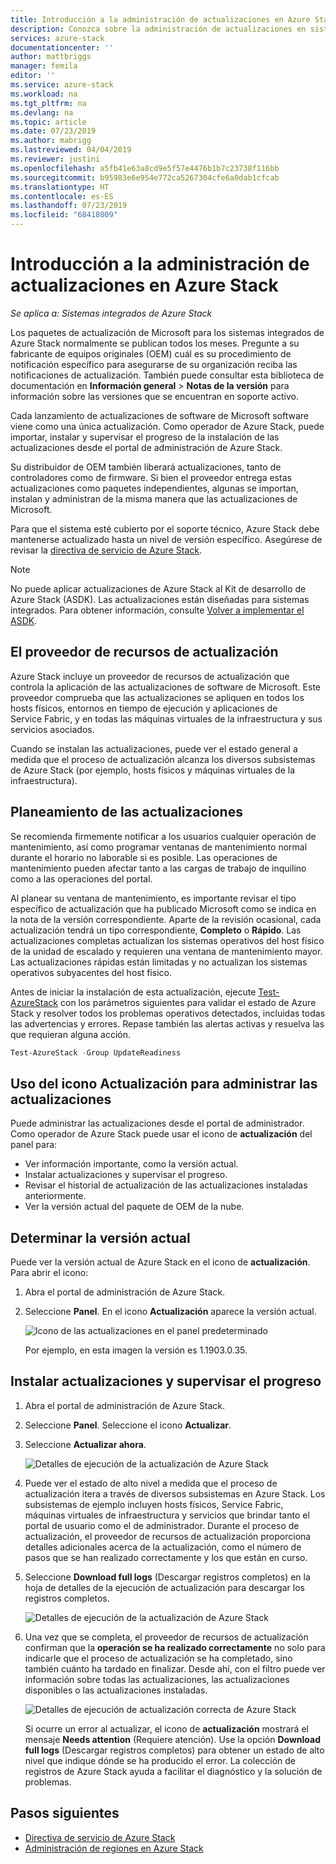 ```yaml
---
title: Introducción a la administración de actualizaciones en Azure Stack | Microsoft Docs
description: Conozca sobre la administración de actualizaciones en sistemas integrados de Azure Stack.
services: azure-stack
documentationcenter: ''
author: mattbriggs
manager: femila
editor: ''
ms.service: azure-stack
ms.workload: na
ms.tgt_pltfrm: na
ms.devlang: na
ms.topic: article
ms.date: 07/23/2019
ms.author: mabrigg
ms.lastreviewed: 04/04/2019
ms.reviewer: justini
ms.openlocfilehash: a5fb41e63a8cd9e5f57e4476b1b7c23738f116bb
ms.sourcegitcommit: b95983e6e954e772ca5267304cfe6a0dab1cfcab
ms.translationtype: HT
ms.contentlocale: es-ES
ms.lasthandoff: 07/23/2019
ms.locfileid: "68418009"
---
```

# <a name="manage-updates-in-azure-stack-overview"></a>Introducción a la administración de actualizaciones en Azure Stack

*Se aplica a: Sistemas integrados de Azure Stack*

Los paquetes de actualización de Microsoft para los sistemas integrados de Azure Stack normalmente se publican todos los meses. Pregunte a su fabricante de equipos originales (OEM) cuál es su procedimiento de notificación específico para asegurarse de su organización reciba las notificaciones de actualización. También puede consultar esta biblioteca de documentación en **Información general** > **Notas de la versión** para información sobre las versiones que se encuentran en soporte activo.

Cada lanzamiento de actualizaciones de software de Microsoft software viene como una única actualización. Como operador de Azure Stack, puede importar, instalar y supervisar el progreso de la instalación de las actualizaciones desde el portal de administración de Azure Stack.

Su distribuidor de OEM también liberará actualizaciones, tanto de controladores como de firmware. Si bien el proveedor entrega estas actualizaciones como paquetes independientes, algunas se importan, instalan y administran de la misma manera que las actualizaciones de Microsoft.

Para que el sistema esté cubierto por el soporte técnico, Azure Stack debe mantenerse actualizado hasta un nivel de versión específico. Asegúrese de revisar la [directiva de servicio de Azure Stack](azure-stack-servicing-policy.md).

> [!NOTE]
> No puede aplicar actualizaciones de Azure Stack al Kit de desarrollo de Azure Stack (ASDK). Las actualizaciones están diseñadas para sistemas integrados. Para obtener información, consulte [Volver a implementar el ASDK](../asdk/asdk-redeploy.md).

## <a name="the-update-resource-provider"></a>El proveedor de recursos de actualización

Azure Stack incluye un proveedor de recursos de actualización que controla la aplicación de las actualizaciones de software de Microsoft. Este proveedor comprueba que las actualizaciones se apliquen en todos los hosts físicos, entornos en tiempo de ejecución y aplicaciones de Service Fabric, y en todas las máquinas virtuales de la infraestructura y sus servicios asociados.

Cuando se instalan las actualizaciones, puede ver el estado general a medida que el proceso de actualización alcanza los diversos subsistemas de Azure Stack (por ejemplo, hosts físicos y máquinas virtuales de la infraestructura).

## <a name="plan-for-updates"></a>Planeamiento de las actualizaciones

Se recomienda firmemente notificar a los usuarios cualquier operación de mantenimiento, así como programar ventanas de mantenimiento normal durante el horario no laborable si es posible. Las operaciones de mantenimiento pueden afectar tanto a las cargas de trabajo de inquilino como a las operaciones del portal.

Al planear su ventana de mantenimiento, es importante revisar el tipo específico de actualización que ha publicado Microsoft como se indica en la nota de la versión correspondiente. Aparte de la revisión ocasional, cada actualización tendrá un tipo correspondiente, **Completo** o **Rápido**. Las actualizaciones completas actualizan los sistemas operativos del host físico de la unidad de escalado y requieren una ventana de mantenimiento mayor. Las actualizaciones rápidas están limitadas y no actualizan los sistemas operativos subyacentes del host físico.

Antes de iniciar la instalación de esta actualización, ejecute [Test-AzureStack](azure-stack-diagnostic-test.md) con los parámetros siguientes para validar el estado de Azure Stack y resolver todos los problemas operativos detectados, incluidas todas las advertencias y errores. Repase también las alertas activas y resuelva las que requieran alguna acción.  

```powershell
Test-AzureStack -Group UpdateReadiness
```

## <a name="using-the-update-tile-to-manage-updates"></a>Uso del icono Actualización para administrar las actualizaciones

Puede administrar las actualizaciones desde el portal de administrador. Como operador de Azure Stack puede usar el icono de **actualización** del panel para:

- Ver información importante, como la versión actual.
- Instalar actualizaciones y supervisar el progreso.
- Revisar el historial de actualización de las actualizaciones instaladas anteriormente.
- Ver la versión actual del paquete de OEM de la nube.

## <a name="determine-the-current-version"></a>Determinar la versión actual

Puede ver la versión actual de Azure Stack en el icono de **actualización**. Para abrir el icono:

1. Abra el portal de administración de Azure Stack.
2. Seleccione **Panel**. En el icono **Actualización** aparece la versión actual.

    ![Icono de las actualizaciones en el panel predeterminado](./media/azure-stack-updates/image1.png)

    Por ejemplo, en esta imagen la versión es 1.1903.0.35.

## <a name="install-updates-and-monitor-progress"></a>Instalar actualizaciones y supervisar el progreso

1. Abra el portal de administración de Azure Stack.
2. Seleccione **Panel**. Seleccione el icono **Actualizar**.
3. Seleccione **Actualizar ahora**.

    ![Detalles de ejecución de la actualización de Azure Stack](media/azure-stack-updates/azure-stack-update-button.png)

4. Puede ver el estado de alto nivel a medida que el proceso de actualización itera a través de diversos subsistemas en Azure Stack. Los subsistemas de ejemplo incluyen hosts físicos, Service Fabric, máquinas virtuales de infraestructura y servicios que brindar tanto el portal de usuario como el de administrador. Durante el proceso de actualización, el proveedor de recursos de actualización proporciona detalles adicionales acerca de la actualización, como el número de pasos que se han realizado correctamente y los que están en curso.

5. Seleccione **Download full logs** (Descargar registros completos) en la hoja de detalles de la ejecución de actualización para descargar los registros completos.

    ![Detalles de ejecución de la actualización de Azure Stack](media/azure-stack-updates/update-run-details.png)

6. Una vez que se completa, el proveedor de recursos de actualización confirman que la **operación se ha realizado correctamente** no solo para indicarle que el proceso de actualización se ha completado, sino también cuánto ha tardado en finalizar. Desde ahí, con el filtro puede ver información sobre todas las actualizaciones, las actualizaciones disponibles o las actualizaciones instaladas.

    ![Detalles de ejecución de actualización correcta de Azure Stack](media/azure-stack-updates/update-success.png)

   Si ocurre un error al actualizar, el icono de **actualización** mostrará el mensaje **Needs attention** (Requiere atención). Use la opción **Download full logs** (Descargar registros completos) para obtener un estado de alto nivel que indique dónde se ha producido el error. La colección de registros de Azure Stack ayuda a facilitar el diagnóstico y la solución de problemas.

## <a name="next-steps"></a>Pasos siguientes

- [Directiva de servicio de Azure Stack](azure-stack-servicing-policy.md) 
- [Administración de regiones en Azure Stack](azure-stack-region-management.md)
